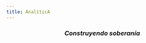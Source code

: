 ```yaml
---
title: AnalíticA
---
```


<!-- [<img src="https://simpleicons.org/icons/github.svg" style="max-width:15%;min-width:40px;float:right;" alt="Github repo" />](https://github.com/yihui/hugo-xmin) -->

<!-- <h1>AnalíticA</h1> -->

<h3 style="text-align:center"><i>Construyendo soberanía</i></h2>

